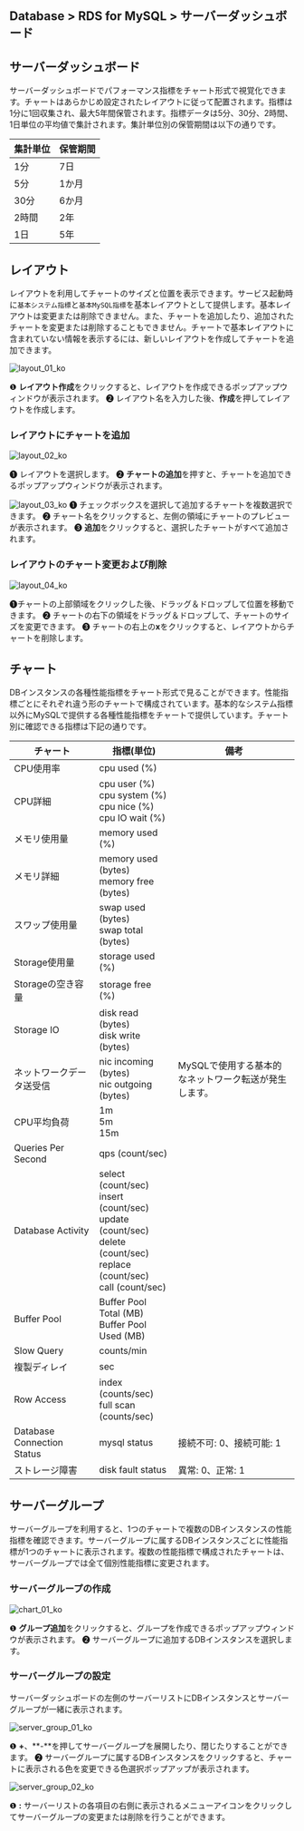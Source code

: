 ## Database > RDS for MySQL > サーバーダッシュボード

## サーバーダッシュボード

サーバーダッシュボードでパフォーマンス指標をチャート形式で視覚化できます。チャートはあらかじめ設定されたレイアウトに従って配置されます。指標は1分に1回収集され、最大5年間保管されます。指標データは5分、30分、2時間、1日単位の平均値で集計されます。集計単位別の保管期間は以下の通りです。

| 集計単位 | 保管期間 |
|------|------|
| 1分   | 7日   |
| 5分   | 1か月  |
| 30分  | 6か月  |
| 2時間  | 2年   |
| 1日   | 5年   |

## レイアウト

レイアウトを利用してチャートのサイズと位置を表示できます。サービス起動時に`基本システム指標`と`基本MySQL指標`を基本レイアウトとして提供します。基本レイアウトは変更または削除できません。また、チャートを追加したり、追加されたチャートを変更または削除することもできません。チャートで基本レイアウトに含まれていない情報を表示するには、新しいレイアウトを作成してチャートを追加できます。

![layout_01_ko](https://static.toastoven.net/prod_rds/23.04.11/layout_01_ko.png)

❶ **レイアウト作成**をクリックすると、レイアウトを作成できるポップアップウィンドウが表示されます。
❷ レイアウト名を入力した後、**作成**を押してレイアウトを作成します。

### レイアウトにチャートを追加

![layout_02_ko](https://static.toastoven.net/prod_rds/23.04.11/layout_02_ko.png)

❶ レイアウトを選択します。
❷ **チャートの追加**を押すと、チャートを追加できるポップアップウィンドウが表示されます。

![layout_03_ko](https://static.toastoven.net/prod_rds/23.04.11/layout_03_ko.png)
❶ チェックボックスを選択して追加するチャートを複数選択できます。
❷ チャート名をクリックすると、左側の領域にチャートのプレビューが表示されます。
❸ **追加**をクリックすると、選択したチャートがすべて追加されます。

### レイアウトのチャート変更および削除

![layout_04_ko](https://static.toastoven.net/prod_rds/23.04.11/layout_04_ko.png)

❶チャートの上部領域をクリックした後、ドラッグ＆ドロップして位置を移動できます。
❷ チャートの右下の領域をドラッグ＆ドロップして、チャートのサイズを変更できます。
❸ チャートの右上の**x**をクリックすると、レイアウトからチャートを削除します。

## チャート

DBインスタンスの各種性能指標をチャート形式で見ることができます。性能指標ごとにそれぞれ違う形のチャートで構成されています。基本的なシステム指標以外にMySQLで提供する各種性能指標をチャートで提供しています。チャート別に確認できる指標は下記の通りです。

| チャート                       | 指標(単位)                                                                                                                               | 備考                            |
|----------------------------|--------------------------------------------------------------------------------------------------------------------------------------|-------------------------------|
| CPU使用率                     | cpu used (%)                                                                                                                         |                               |
| CPU詳細                      | cpu user (%)<br/>cpu system (%)<br/>cpu nice (%)<br/>cpu IO wait (%)                                                                 |                               |
| メモリ使用量                     | memory used (%)                                                                                                                      |                               |
| メモリ詳細                      | memory used (bytes)<br/>memory free (bytes)                                                                                          |                               |
| スワップ使用量                    | swap used (bytes)<br> swap total (bytes)                                                                                             |                               |
| Storage使用量                 | storage used (%)                                                                                                                     |                               |
| Storageの空き容量               | storage free (%)                                                                                                                     |                               |
| Storage IO                 | disk read (bytes)<br> disk write (bytes)                                                                                             |                               |
| ネットワークデータ送受信               | nic incoming (bytes)<br> nic outgoing (bytes)                                                                                        | MySQLで使用する基本的なネットワーク転送が発生します。 |
| CPU平均負荷                    | 1m<br/>5m<br/>15m                                                                                                                    |                               |
| Queries Per Second         | qps (count/sec)                                                                                                                      |                               |
| Database Activity          | select (count/sec)<br/>insert (count/sec)<br/>update (count/sec)<br/>delete (count/sec)<br/>replace (count/sec)<br/>call (count/sec) |                               |
| Buffer Pool                | Buffer Pool Total (MB)<br/>Buffer Pool Used (MB)                                                                                     |                               |
| Slow Query                 | counts/min                                                                                                                           |                               |
| 複製ディレイ                     | sec                                                                                                                                  |                               |
| Row Access                 | index (counts/sec)<br/>full scan (counts/sec)                                                                                        |                               |
| Database Connection Status | mysql status                                                                                                                         | 接続不可: 0、接続可能: 1               |
| ストレージ障害                    | disk fault status                                                                                                                    | 異常: 0、正常: 1                   |

## サーバーグループ

サーバーグループを利用すると、1つのチャートで複数のDBインスタンスの性能指標を確認できます。サーバーグループに属するDBインスタンスごとに性能指標が1つのチャートに表示されます。複数の性能指標で構成されたチャートは、サーバーグループでは全て個別性能指標に変更されます。

### サーバーグループの作成

![chart_01_ko](https://static.toastoven.net/prod_rds/23.04.11/chart_01_ko.png)

❶ **グループ追加**をクリックすると、グループを作成できるポップアップウィンドウが表示されます。
❷ サーバーグループに追加するDBインスタンスを選択します。

### サーバーグループの設定

サーバーダッシュボードの左側のサーバーリストにDBインスタンスとサーバーグループが一緒に表示されます。

![server_group_01_ko](https://static.toastoven.net/prod_rds/23.04.11/server_group_01_ko.png)

❶ **+**、**-**を押してサーバーグループを展開したり、閉じたりすることができます。
❷ サーバーグループに属するDBインスタンスをクリックすると、チャートに表示される色を変更できる色選択ポップアップが表示されます。

![server_group_02_ko](https://static.toastoven.net/prod_rds/23.04.11/server_group_02_ko.png)

❶ **:** サーバーリストの各項目の右側に表示されるメニューアイコンをクリックしてサーバーグループの変更または削除を行うことができます。
